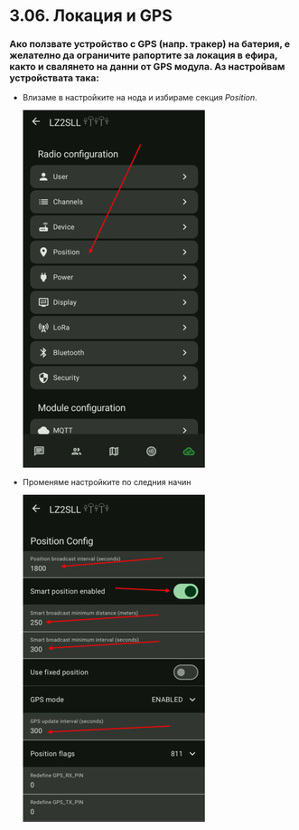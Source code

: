 # 3.06. Локация и GPS

### Ако ползвате устройство с GPS (напр. тракер) на батерия, е желателно да ограничите рапортите за локация в ефира, както и свалянето на данни от GPS модула. Аз настройвам устройствата така:

-  Влизаме в настройките на нода и избираме секция *Position*.

    ![pos1](3.6.001.jpg)

- Променяме настройките по следния начин

    ![pos2](3.6.002.jpg)
